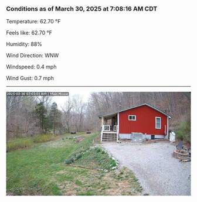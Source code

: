 ### Conditions as of March 30, 2025 at 7:08:16 AM CDT 

Temperature: 62.70 &deg;F

Feels like: 62.70 &deg;F

Humidity: 88%

Wind Direction: WNW

Windspeed: 0.4 mph

Wind Gust: 0.7 mph

---

<img src="./images/latest.jpeg"/>

